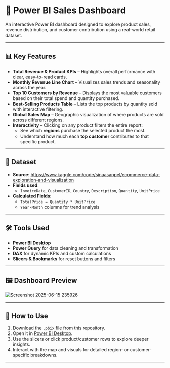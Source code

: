 # 🧩 Power BI Sales Dashboard

An interactive Power BI dashboard designed to explore product sales, revenue distribution, and customer contribution using a real-world retail dataset.

---

## 📊 Key Features

- **Total Revenue & Product KPIs** – Highlights overall performance with clear, easy-to-read cards.
- **Monthly Revenue Line Chart** – Visualizes sales trends and seasonality across the year.
- **Top 10 Customers by Revenue** – Displays the most valuable customers based on their total spend and quantity purchased.
- **Best-Selling Products Table** – Lists the top products by quantity sold with interactive filtering.
- **Global Sales Map** – Geographic visualization of where products are sold across different regions.
- **Interactivity** – Clicking on any product filters the entire report:
  - See which **regions** purchase the selected product the most.
  - Understand how much each **top customer** contributes to that specific product.

---

## 📂 Dataset

- **Source**: https://www.kaggle.com/code/sinaasappel/ecommerce-data-exploration-and-visualization
- **Fields used**:
  - `InvoiceDate`, `CustomerID`, `Country`, `Description`, `Quantity`, `UnitPrice`
- **Calculated Fields**:
  - `TotalPrice = Quantity * UnitPrice`
  - `Year-Month` columns for trend analysis
---

## 🛠️ Tools Used

- **Power BI Desktop**
- **Power Query** for data cleaning and transformation
- **DAX** for dynamic KPIs and custom calculations
- **Slicers & Bookmarks** for reset buttons and filters

---

## 🖼️ Dashboard Preview

![Screenshot 2025-06-15 235926](https://github.com/user-attachments/assets/825168cf-2ffc-466a-a023-0d46eaacdb53)

---

## 🚀 How to Use

1. Download the `.pbix` file from this repository.
2. Open it in [Power BI Desktop](https://powerbi.microsoft.com/desktop).
3. Use the slicers or click product/customer rows to explore deeper insights.
4. Interact with the map and visuals for detailed region- or customer-specific breakdowns.

---
